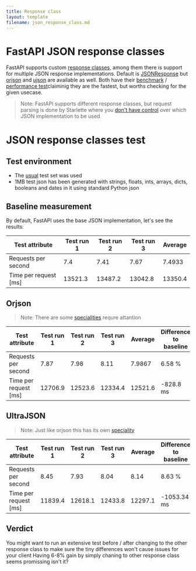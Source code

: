 ```yaml
---
title: Response class
layout: template
filename: json_response_class.md
--- 
```


# FastAPI JSON response classes

FastAPI supports custom [response classes](https://fastapi.tiangolo.com/advanced/custom-response/#jsonresponse), among them there is support for multiple JSON response implementations. Default is  [JSONResponse](https://fastapi.tiangolo.com/advanced/custom-response/#jsonresponse) but [orjson](https://github.com/ijl/orjson) and [ujson](https://github.com/ultrajson/ultrajson) are available as well.
Both have their [benchmark](https://github.com/ultrajson/ultrajson#benchmarks) / [performance test](https://github.com/ijl/orjson#performance)claiminig they are the fastest, but worths checking for the given usecase.

> Note: FastAPI supports different response classes, but request parsing is done by Starlette where you [don't have control](https://github.com/encode/starlette/blob/master/starlette/requests.py#L242) over which JSON implementation to be used

# JSON response classes test

## Test environment
* The [usual](https://kisspeter.github.io/fastapi-performance-optimization/#test-environment) test set was used
* 1MB test json has been generated with strings, floats, ints, arrays, dicts, booleans and dates in it using standard Python json


## Baseline measurement
By default, FastAPI uses the base JSON implementation, let's see the results:

| **Test attribute**    |   **Test run 1** |   **Test run 2** |   **Test run 3** |   **Average** |
|-----------------------|------------------|------------------|------------------|---------------|
| Requests per second   |              7.4 |             7.41 |             7.67 |        7.4933 |
| Time per request [ms] |          13521.3 |         13487.2  |         13042.8  |    13350.4    |


## Orjson 
>Note: There are some [specialities](https://github.com/ijl/orjson#str) requre attantion

| **Test attribute**    |   **Test run 1** |   **Test run 2** |   **Test run 3** |   **Average** | Difference to baseline   |
|-----------------------|------------------|------------------|------------------|---------------|--------------------------|
| Requests per second   |             7.87 |             7.98 |             8.11 |        7.9867 | 6.58 %                   |
| Time per request [ms] |         12706.9  |         12523.6  |         12334.4  |    12521.6    | -828.8 ms                 |
 
## UltraJSON 
>Note: Just like orjson this has its own [speciality](https://github.com/ultrajson/ultrajson#using-an-external-or-system-copy-of-the-double-conversion-library)

| **Test attribute**    |   **Test run 1** |   **Test run 2** |   **Test run 3** |   **Average** | Difference to baseline   |
|-----------------------|------------------|------------------|------------------|---------------|--------------------------|
| Requests per second   |             8.45 |             7.93 |             8.04 |          8.14 | 8.63 %                   |
| Time per request [ms] |         11839.4  |         12618.1  |         12433.8  |      12297.1  | -1053.34 ms               |
 
## Verdict
You might want to run an extensive test before / after changing to the other response class to make sure the tiny differences won't cause issues for your client
Having 6-8% gain by simply chaning to other response class seems promissing isn't it? 